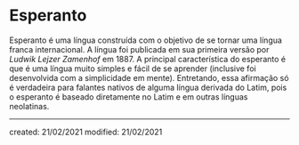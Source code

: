 # Esperanto
Esperanto é uma língua construída com o objetivo de se tornar uma língua franca internacional. A língua foi publicada em sua primeira versão por *Ludwik Lejzer Zamenhof* em 1887.
A principal característica do esperanto é que é uma língua muito simples e fácil de se aprender (inclusive foi desenvolvida com a simplicidade em mente). Entretando, essa afirmação só é verdadeira para falantes nativos de alguma língua derivada do Latim, pois o esperanto é baseado diretamente no Latim e em outras línguas neolatinas.

---

created: 21/02/2021
modified: 21/02/2021